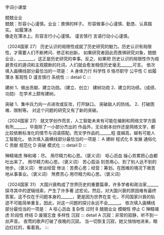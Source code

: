 字词小课堂

兢兢业业  
兢兢：形容小心谨慎。业业：畏惧的样子。
形容做事小心谨慎、勤恳、认真踏实。
如履薄冰  
像走在薄冰上。形容言行小心谨慎。
谨言慎行
言语行动小心谨慎。

（2024国家 27）
历史认识的局限性成就了历史研究的魅力。历史认识有局限性，才需要人们不断拷问、修正和创新。
如果研究者因此而畏惧研究对象，兢兢业业，________，这正是历史研究的幸事。反之、如果把
历史认识的局限性作为规避责任的遁词和主观臆断的托词，人们就会愈发相信历史毫无______可言。
依次填入画横线部分最恰当的一项是：
A 身体力行 科学性
B 恪尽职守 公平性
C 如履薄冰 客观性
D 谨言慎行 系统性
::: detail
C
:::


建树
1、做出贡献、建立功勋。（建立、创立）
建树功勋
2、建立的功绩。（成绩、功勋）
在学术上颇有建树。

突破
1、集中兵力向一点进攻或反攻，打开缺口。
突破敌人的防线。
2、打破困难、限制等。
对这个问题的研究又有了新的突破。

（2024国家 27）
就文学创作而言，人工智能未来有可能在编剧和网络文学方面有所______，毕竟除了一小部分杰出的
作品外，无论剧本创作还是网络文学，都比较依赖标准化的情节与词语搭配。而文学作品的______程
度越高，越有可能人工智能化。
依次填入画横线部分最恰当的一项是：
A 建树 程式化
B 发展 通俗化
C 贡献 规范化
D 突破 模式化
::: detail
D
:::

殚精竭虑
殚和竭：尽。
用尽精力和心思。（褒义词）
呕心沥血
操心劳累把心血都吐出来了。
用尽精力和心思。（褒义词）
苦心孤诣
刻苦用心、到了别人达不到的地步。（褒义词）
惨淡经营
惨淡：苦费心思；经营：筹划。在困难的境况下艰苦地从事事业。（褒义词）
煞费苦心
用尽精力和心思。（褒义词）


（2024国家 31）
大国兴衰构成了世界历史的重要篇章，许多学者和政治家______探寻其中的逻辑线索，产生了许多著
述宏论。然后，对大国兴衰的原因难有最终答案，这不仅在于问题本身的______，更是因为世界在变
化，不同国家兴衰的轨迹不可能简单重复。因此，对这一问题的探讨永远不会______。
依次填入画横线部分最恰当的一项是：
A 呕心沥血 复杂性 过时
B 兢兢业业 模糊性 停止
C 殚精竭虑 阶段性 终结
D 废寝忘食 多样性 沉寂
::: detail
A
沉寂：非常的寂静，听不到一丝声音。
夜莺的歌声打破了夜晚的沉寂。
当一切恢复沉寂，她又悄悄地进来，眼边红红的，看着我。
:::


